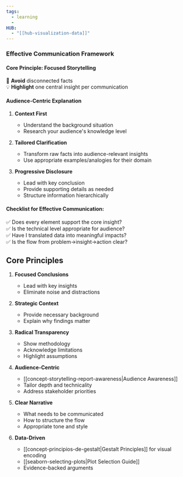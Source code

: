 ```yaml
---
tags:
  - learning
  - 
HUB:
  - "[[hub-visualization-data]]"
---
```

### Effective Communication Framework

#### Core Principle: Focused Storytelling
🚫 **Avoid** disconnected facts  
💡 **Highlight** one central insight per communication

#### Audience-Centric Explanation
1. **Context First**  
   - Understand the background situation  
   - Research your audience's knowledge level  

2. **Tailored Clarification**  
   - Transform raw facts into audience-relevant insights  
   - Use appropriate examples/analogies for their domain  

3. **Progressive Disclosure**  
   - Lead with key conclusion  
   - Provide supporting details as needed  
   - Structure information hierarchically  

#### Checklist for Effective Communication:
✅ Does every element support the core insight?  
✅ Is the technical level appropriate for audience?  
✅ Have I translated data into meaningful impacts?  
✅ Is the flow from problem→insight→action clear?



## Core Principles

1. **Focused Conclusions**  
   - Lead with key insights
   - Eliminate noise and distractions

2. **Strategic Context**  
   - Provide necessary background
   - Explain why findings matter

3. **Radical Transparency**  
   - Show methodology
   - Acknowledge limitations
   - Highlight assumptions

4. **Audience-Centric**  
   - [[concept-storytelling-report-awareness|Audience Awareness]]  
   - Tailor depth and technicality
   - Address stakeholder priorities

5. **Clear Narrative**  
   - What needs to be communicated
   - How to structure the flow
   - Appropriate tone and style

6. **Data-Driven**  
   - [[concept-principios-de-gestalt|Gestalt Principles]] for visual encoding  
   - [[seaborn-selecting-plots|Plot Selection Guide]]  
   - Evidence-backed arguments